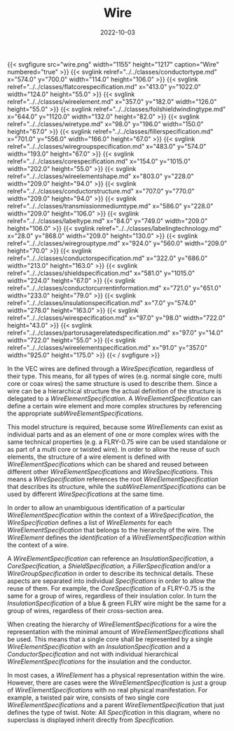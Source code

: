 ﻿---
title: Wire
toc: false
type: specs
layout: diagram
date: "2022-10-03"
draft: false
specification: VEC
version: 2.0.1
documentType: "Recommendation"
elementType: Diagram
classes:
  - ConductorType
  - FlatCoreSpecification
  - WireElement
  - FoilShieldWindingType
  - WireType
  - FillerSpecification
  - WireGroupSpecification
  - CoreSpecification
  - WireElementShape
  - ConductorStructure
  - TransmissionMediumType
  - LabelType
  - LabelingTechnology
  - WireGroupType
  - ConductorSpecification
  - ShieldSpecification
  - ConductorCurrentInformation
  - InsulationSpecification
  - WireSpecification
  - PartOrUsageRelatedSpecification
  - WireElementSpecification
menu:
  VEC-2.0.1:    
    parent: component-characteristics
    identifier: component-characteristics/wire
    weight: 1005001 

# Prev/next pager order (if `docs_section_pager` enabled in `params.toml`)
weight: 1005001
---
{{< svgfigure src="wire.png" width="1155" height="1217" caption="Wire" numbered="true" >}}
  {{< svglink relref="../../classes/conductortype.md" x="574.0" y="700.0" width="114.0" height="106.0" >}}
  {{< svglink relref="../../classes/flatcorespecification.md" x="413.0" y="1022.0" width="124.0" height="55.0" >}}
  {{< svglink relref="../../classes/wireelement.md" x="357.0" y="182.0" width="126.0" height="55.0" >}}
  {{< svglink relref="../../classes/foilshieldwindingtype.md" x="644.0" y="1120.0" width="132.0" height="82.0" >}}
  {{< svglink relref="../../classes/wiretype.md" x="98.0" y="196.0" width="150.0" height="67.0" >}}
  {{< svglink relref="../../classes/fillerspecification.md" x="701.0" y="556.0" width="166.0" height="67.0" >}}
  {{< svglink relref="../../classes/wiregroupspecification.md" x="483.0" y="574.0" width="193.0" height="67.0" >}}
  {{< svglink relref="../../classes/corespecification.md" x="154.0" y="1015.0" width="202.0" height="55.0" >}}
  {{< svglink relref="../../classes/wireelementshape.md" x="803.0" y="228.0" width="209.0" height="94.0" >}}
  {{< svglink relref="../../classes/conductorstructure.md" x="707.0" y="770.0" width="209.0" height="94.0" >}}
  {{< svglink relref="../../classes/transmissionmediumtype.md" x="586.0" y="228.0" width="209.0" height="106.0" >}}
  {{< svglink relref="../../classes/labeltype.md" x="84.0" y="749.0" width="209.0" height="106.0" >}}
  {{< svglink relref="../../classes/labelingtechnology.md" x="28.0" y="868.0" width="209.0" height="130.0" >}}
  {{< svglink relref="../../classes/wiregrouptype.md" x="924.0" y="560.0" width="209.0" height="70.0" >}}
  {{< svglink relref="../../classes/conductorspecification.md" x="322.0" y="686.0" width="213.0" height="163.0" >}}
  {{< svglink relref="../../classes/shieldspecification.md" x="581.0" y="1015.0" width="224.0" height="67.0" >}}
  {{< svglink relref="../../classes/conductorcurrentinformation.md" x="721.0" y="651.0" width="233.0" height="79.0" >}}
  {{< svglink relref="../../classes/insulationspecification.md" x="7.0" y="574.0" width="278.0" height="163.0" >}}
  {{< svglink relref="../../classes/wirespecification.md" x="97.0" y="98.0" width="722.0" height="43.0" >}}
  {{< svglink relref="../../classes/partorusagerelatedspecification.md" x="97.0" y="14.0" width="722.0" height="55.0" >}}
  {{< svglink relref="../../classes/wireelementspecification.md" x="91.0" y="357.0" width="925.0" height="175.0" >}}
{{< / svgfigure >}}
<p> In the VEC&#160;wires are defined through a <i>WireSpecification,</i> regardless of their type. This means, for all types of wires (e.g. normal single core, multi core or coax wires)&#160;the same structure is used to describe them. Since a wire can be a hierarchical structure the actual definition of the structure is delegated to a <i>WireElementSpecification</i>. A <i>WireElementSpecification</i> can define a certain wire element and more complex structures by referencing the appropriate <i>subWireElementSpecifications. </i>      </p>      <p> This model structure is required, because some <i>WireElements </i>can exist as individual parts and as an element of one or more complex wires with the same technical properties (e.g. a FLRY-0.75 wire can be used standalone or as part of a multi core or twisted wire). In order to allow the reuse of such elements, the structure of a wire element is defined with <i>WireElementSpecification</i>s which can be shared and reused between different other <i>WireElementSpecifications </i>and <i>WireSpecifications</i>. This means a <i>WireSpecification </i>references the root <i>WireElementSpecification</i> that describes its structure, while the <i>subWireElementSpecifications </i>can be used by different <i>WireSpecifications </i>at the same time.      </p>      <p> In order to allow an unambiguous identification of a particular <i>WireElementSpecification </i>within the context of a <i>WireSpecification</i>, the <i>WireSpecification</i> defines a list of <i>WireElements</i> for each <i>WireElementSpecification </i>that belongs to the hierarchy of the wire. The <i>WireElement </i>defines the <i>identification</i> of a <i>WireElementSpecification</i> within the context of a wire.      </p>      <p> A <i>WireElementSpecification</i> can reference an <i>InsulationSpecification</i>, a <i>CoreSpecification, </i>a<i> ShieldSpecification, </i>a <i>FillerSpecification</i> and/or a <i>WireGroupSpecification</i> in order to describe its technical details. These aspects are separated into individual <i>Specifications</i> in order to allow the reuse of them. For example, the <i>CoreSpecification </i>of a FLRY-0.75 is the same for a group of wires, regardless of their insulation color. In turn the <i>InsulationSpecification </i>of a blue &amp; green FLRY wire might be the same for a group of wires, regardless of their cross-section area.      </p>      <p> When creating the hierarchy of <i>WireElementSpecifications</i> for a wire the representation with the minimal amount of <i>WireElementSpecifications</i> shall be used. This means that a single core shall be represented by a single <i>WireElementSpecification </i>with an <i>InsulationSpecification</i>&#160;and a <i>ConductorSpecification</i> and not with individual hierarchical <i>WireElementSpecifications</i> for the insulation and the conductor.      </p>      <p> In most cases, a <i>WireElement</i> has a physical representation within the wire. However, there are cases were the <i>WireElementSpecification</i> is just a group of <i>WireElementSpecifications</i> with no real physical manifestation. For example, a twisted pair wire, consists of two single core <i>WireElementSpecifications</i> and a parent <i>WireElementSpecification</i> that just defines the type of twist. Note: All<i> Specification </i>in this diagram, where no superclass is displayed inherit directly from <i>Specification.</i>      </p>